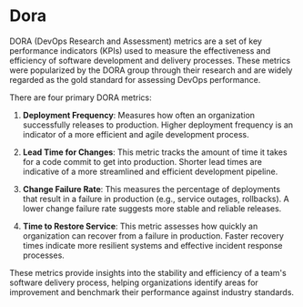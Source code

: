 # Dora

DORA (DevOps Research and Assessment) metrics are a set of key performance indicators (KPIs) used to measure the effectiveness and efficiency of software development and delivery processes. These metrics were popularized by the DORA group through their research and are widely regarded as the gold standard for assessing DevOps performance.

There are four primary DORA metrics:

1. **Deployment Frequency**: Measures how often an organization successfully releases to production. Higher deployment frequency is an indicator of a more efficient and agile development process.

2. **Lead Time for Changes**: This metric tracks the amount of time it takes for a code commit to get into production. Shorter lead times are indicative of a more streamlined and efficient development pipeline.

3. **Change Failure Rate**: This measures the percentage of deployments that result in a failure in production (e.g., service outages, rollbacks). A lower change failure rate suggests more stable and reliable releases.

4. **Time to Restore Service**: This metric assesses how quickly an organization can recover from a failure in production. Faster recovery times indicate more resilient systems and effective incident response processes.

These metrics provide insights into the stability and efficiency of a team's software delivery process, helping organizations identify areas for improvement and benchmark their performance against industry standards.
